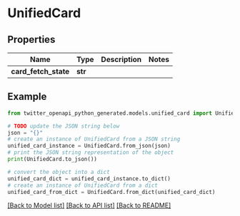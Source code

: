 # UnifiedCard


## Properties

Name | Type | Description | Notes
------------ | ------------- | ------------- | -------------
**card_fetch_state** | **str** |  | 

## Example

```python
from twitter_openapi_python_generated.models.unified_card import UnifiedCard

# TODO update the JSON string below
json = "{}"
# create an instance of UnifiedCard from a JSON string
unified_card_instance = UnifiedCard.from_json(json)
# print the JSON string representation of the object
print(UnifiedCard.to_json())

# convert the object into a dict
unified_card_dict = unified_card_instance.to_dict()
# create an instance of UnifiedCard from a dict
unified_card_from_dict = UnifiedCard.from_dict(unified_card_dict)
```
[[Back to Model list]](../README.md#documentation-for-models) [[Back to API list]](../README.md#documentation-for-api-endpoints) [[Back to README]](../README.md)


